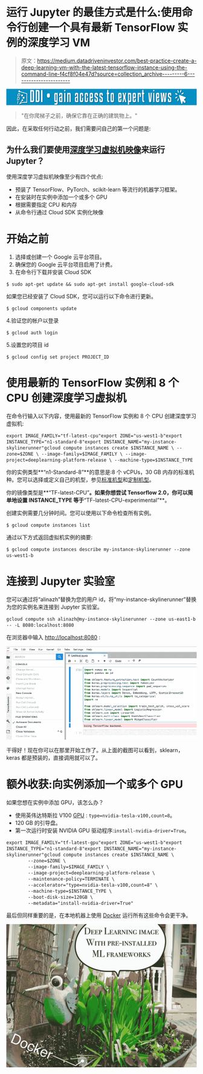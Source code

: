 # 运行 Jupyter 的最佳方式是什么:使用命令行创建一个具有最新 TensorFlow 实例的深度学习 VM

> 原文：<https://medium.datadriveninvestor.com/best-practice-create-a-deep-learning-vm-with-the-latest-tensorflow-instance-using-the-command-line-f4cf8f04e47d?source=collection_archive---------6----------------------->

[![](img/f439a8784aac05b3b492d46e1cb8316c.png)](http://www.track.datadriveninvestor.com/1B9E)

> "在你爬梯子之前，确保它靠在正确的建筑物上。"

因此，在采取任何行动之前，我们需要问自己的第一个问题是:

## 为什么我们要使用[深度学习虚拟机映像](https://cloud.google.com/deep-learning-vm/)来运行 Jupyter？

使用深度学习虚拟机映像至少有四个优点:

*   预装了 TensorFlow、PyTorch、scikit-learn 等流行的机器学习框架。
*   在安装时在实例中添加一个或多个 GPU
*   根据需要指定 CPU 和内存
*   从命令行通过 Cloud SDK 实例化映像

# 开始之前

1.  选择或创建一个 Google 云平台项目。
2.  确保您的 Google 云平台项目启用了计费。
3.  在命令行下载并安装 Cloud SDK

```
$ sudo apt-get update && sudo apt-get install google-cloud-sdk
```

如果您已经安装了 Cloud SDK，您可以运行以下命令进行更新。

```
$ gcloud components update
```

4.验证您的帐户以登录

```
$ gcloud auth login
```

5.设置您的项目 id

```
$ gcloud config set project PROJECT_ID
```

# 使用最新的 TensorFlow 实例和 8 个 CPU 创建深度学习虚拟机

在命令行输入以下内容，使用最新的 TensorFlow 实例和 8 个 CPU 创建深度学习虚拟机:

```
export IMAGE_FAMILY="tf-latest-cpu"export ZONE="us-west1-b"export INSTANCE_TYPE="n1-standard-8"export INSTANCE_NAME="my-instance-skylinerunner"gcloud compute instances create $INSTANCE_NAME \ --zone=$ZONE \ --image-family=$IMAGE_FAMILY \ --image-project=deeplearning-platform-release \ --machine-type=$INSTANCE_TYPE
```

你的实例类型**“n1-Standard-8”**的意思是:8 个 vCPUs，30 GB 内存的标准机种。您可以选择或定义自己的机型，参见[标准机型](https://cloud.google.com/compute/docs/machine-types)和[定制机型](https://cloud.google.com/compute/docs/machine-types#custom_machine_types)。

你的镜像类型是**“TF-latest-CPU”**。如果你想尝试 Tensorflow 2.0，你可以简单地设置 INSTANCE_TYPE 等于**“TF-latest-CPU-experimental”**。

创建实例需要几分钟时间。您可以使用以下命令检查所有实例。

```
$ gcloud compute instances list
```

通过以下方式返回虚拟机实例的摘要:

```
$ gcloud compute instances describe my-instance-skylinerunner --zone us-west1-b
```

# 连接到 Jupyter 实验室

您可以通过将“alinazh”替换为您的用户 id，将“my-instance-skylinerunner”替换为您的实例名来连接到 Jupyter 实验室。

```
gcloud compute ssh alinazh@my-instance-skylinerunner --zone us-east1-b -- -L 8080:localhost:8080
```

在浏览器中输入 [http://localhost:8080](http://localhost:8080/) :

![](img/1a6c69e2a07ad76b33da430a468af097.png)

干得好！现在你可以在那里开始工作了。从上面的截图可以看到，sklearn，keras 都是预装的，直接调用就可以了。

# 额外收获:向实例添加一个或多个 GPU

如果您想在实例中添加 GPU，该怎么办？

*   使用英伟达特斯拉 V100 [GPU](https://cloud.google.com/compute/docs/gpus/) : `type=nvidia-tesla-v100,count=8`。
*   120 GB 的引导盘。
*   第一次运行时安装 NVIDIA GPU 驱动程序:`install-nvidia-driver=True`。

```
export IMAGE_FAMILY="tf-latest-gpu"export ZONE="us-west1-b"export INSTANCE_TYPE="n1-standard-8"export INSTANCE_NAME="my-instance-skylinerunner"gcloud compute instances create $INSTANCE_NAME \
        --zone=$ZONE \
        --image-family=$IMAGE_FAMILY \
        --image-project=deeplearning-platform-release \
        --maintenance-policy=TERMINATE \
        --accelerator="type=nvidia-tesla-v100,count=8" \
        --machine-type=$INSTANCE_TYPE \
        --boot-disk-size=120GB \
        --metadata="install-nvidia-driver=True"
```

最后但同样重要的是，在本地机器上使用 [Docker](https://www.docker.com/products/docker-engine) 运行所有这些命令会更干净。

![](img/cd7952a40e76a7c8b8294a7d5f556c48.png)